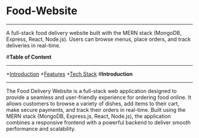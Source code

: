 # Food-Website
***
A full-stack food delivery website built with the MERN stack (MongoDB, Express, React, Node.js). Users can browse menus, place orders, and track deliveries in real-time.

#**Table of Content**
***
+[Introduction]()
+[Features]()
+[Tech Stack]()
#**Introduction**
***
The Food Delivery Website is a full-stack web application designed to provide a seamless and user-friendly experience for ordering food online. It allows customers to browse a variety of dishes, add items to their cart, make secure payments, and track their orders in real-time. Built using the MERN stack (MongoDB, Express.js, React, Node.js), the application combines a responsive frontend with a powerful backend to deliver smooth performance and scalability.
